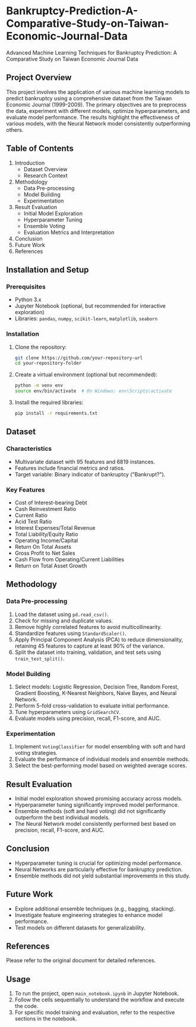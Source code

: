 # Bankruptcy-Prediction-A-Comparative-Study-on-Taiwan-Economic-Journal-Data
Advanced Machine Learning Techniques for Bankruptcy Prediction: A Comparative Study on Taiwan Economic Journal Data

## Project Overview

This project involves the application of various machine learning models to predict bankruptcy using a comprehensive dataset from the Taiwan Economic Journal (1999-2009). The primary objectives are to preprocess the data, experiment with different models, optimize hyperparameters, and evaluate model performance. The results highlight the effectiveness of various models, with the Neural Network model consistently outperforming others.

## Table of Contents
1. Introduction
   - Dataset Overview
   - Research Context
2. Methodology
   - Data Pre-processing
   - Model Building
   - Experimentation
3. Result Evaluation
   - Initial Model Exploration
   - Hyperparameter Tuning
   - Ensemble Voting
   - Evaluation Metrics and Interpretation
4. Conclusion
5. Future Work
6. References

## Installation and Setup

### Prerequisites

- Python 3.x
- Jupyter Notebook (optional, but recommended for interactive exploration)
- Libraries: `pandas`, `numpy`, `scikit-learn`, `matplotlib`, `seaborn`

### Installation

1. Clone the repository:
   ```sh
   git clone https://github.com/your-repository-url
   cd your-repository-folder
   ```

2. Create a virtual environment (optional but recommended):
   ```sh
   python -m venv env
   source env/bin/activate  # On Windows: env\Scripts\activate
   ```

3. Install the required libraries:
   ```sh
   pip install -r requirements.txt
   ```

## Dataset

### Characteristics
- Multivariate dataset with 95 features and 6819 instances.
- Features include financial metrics and ratios.
- Target variable: Binary indicator of bankruptcy ("Bankrupt?").

### Key Features
- Cost of Interest-bearing Debt
- Cash Reinvestment Ratio
- Current Ratio
- Acid Test Ratio
- Interest Expenses/Total Revenue
- Total Liability/Equity Ratio
- Operating Income/Capital
- Return On Total Assets
- Gross Profit to Net Sales
- Cash Flow from Operating/Current Liabilities
- Return on Total Asset Growth

## Methodology

### Data Pre-processing
1. Load the dataset using `pd.read_csv()`.
2. Check for missing and duplicate values.
3. Remove highly correlated features to avoid multicollinearity.
4. Standardize features using `StandardScaler()`.
5. Apply Principal Component Analysis (PCA) to reduce dimensionality, retaining 45 features to capture at least 90% of the variance.
6. Split the dataset into training, validation, and test sets using `train_test_split()`.

### Model Building
1. Select models: Logistic Regression, Decision Tree, Random Forest, Gradient Boosting, K-Nearest Neighbors, Naive Bayes, and Neural Network.
2. Perform 5-fold cross-validation to evaluate initial performance.
3. Tune hyperparameters using `GridSearchCV`.
4. Evaluate models using precision, recall, F1-score, and AUC.

### Experimentation
1. Implement `VotingClassifier` for model ensembling with soft and hard voting strategies.
2. Evaluate the performance of individual models and ensemble methods.
3. Select the best-performing model based on weighted average scores.

## Result Evaluation
- Initial model exploration showed promising accuracy across models.
- Hyperparameter tuning significantly improved model performance.
- Ensemble methods (soft and hard voting) did not significantly outperform the best individual models.
- The Neural Network model consistently performed best based on precision, recall, F1-score, and AUC.

## Conclusion
- Hyperparameter tuning is crucial for optimizing model performance.
- Neural Networks are particularly effective for bankruptcy prediction.
- Ensemble methods did not yield substantial improvements in this study.

## Future Work
- Explore additional ensemble techniques (e.g., bagging, stacking).
- Investigate feature engineering strategies to enhance model performance.
- Test models on different datasets for generalizability.

## References
Please refer to the original document for detailed references.

## Usage
1. To run the project, open `main_notebook.ipynb` in Jupyter Notebook.
2. Follow the cells sequentially to understand the workflow and execute the code.
3. For specific model training and evaluation, refer to the respective sections in the notebook.
